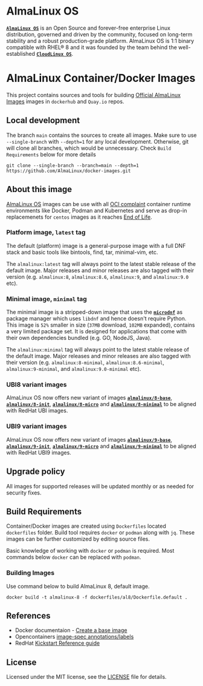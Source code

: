 # AlmaLinux OS

[**`AlmaLinux OS`**](https://almalinux.org/) is an Open Source and forever-free enterprise Linux distribution, governed and driven by the community, focused on long-term stability and a robust production-grade platform. AlmaLinux OS is 1:1 binary compatible with RHEL® 8 and it was founded by the team behind the well-established [**`CloudLinux OS`**](https://www.cloudlinux.com/all-products/product-overview/cloudlinuxos).

# AlmaLinux Container/Docker Images

This project contains sources and tools for building [Official AlmaLinux Images](https://hub.docker.com/_/almalinux) images in `dockerhub` and `Quay.io` repos.

## Local development

The branch `main` contains the sources to create all images. Make sure to use `--single-branch` with `--depth=1` for any local development. Otherwise, git will clone all branches, which would be unnecessary. Check `Build Requirements` below for more details

```
git clone --single-branch --branch=main --depth=1  https://github.com/AlmaLinux/docker-images.git
```

## About this image

[AlmaLinux OS](https://almalinux.org/) images can be use with all [OCI complaint](https://opencontainers.org/) container runtime environments like Docker, Podman and Kubernetes and serve as drop-in replacemenets for `centos` images as it reaches [End of Life](https://centos.org/centos-linux-eol/).

### Platform image, `latest` tag

The default (platform) image is a general-purpose image with a full DNF stack and basic tools like bintools, find, tar, minimal-vim, etc.

The `almalinux:latest` tag will always point to the latest stable release of the default image. Major releases and minor releases are also tagged with their version (e.g. `almalinux:8`, `almalinux:8.6`, `almalinux:9`, and `almalinux:9.0` etc).

### Minimal image, `minimal` tag

The minimal image is a stripped-down image that uses the [**`microdnf`**](https://github.com/rpm-software-management/microdnf) as package manager which uses `libdnf` and hence doesn't require Python. This image is `52%` smaller in size (`37MB` download, `102MB` expanded), contains a very limited package set. It is designed for applications that come with their own dependencies bundled (e.g. GO, NodeJS, Java).

The `almalinux:minimal` tag will always point to the latest stable release of the default image. Major releases and minor releases are also tagged with their version (e.g. `almalinux:8-minimal`, `almalinux:8.6-minimal`, `almalinux:9-minimal`, and `almalinux:9.0-minimal` etc).

### UBI8 variant images

AlmaLinux OS now offers new variant of images [**`almalinux/8-base`**](https://hub.docker.com/r/almalinux/8-base), [**`almalinux/8-init`**](https://hub.docker.com/r/almalinux/8-init), [**`almalinux/8-micro`**](https://hub.docker.com/r/almalinux/8-micro) and [**`almalinux/8-minimal`**](https://hub.docker.com/r/almalinux/8-minimal)  to be aligned with  RedHat UBI images.

### UBI9 variant images

AlmaLinux OS now offers new variant of images [**`almalinux/9-base`**](https://hub.docker.com/r/almalinux/9-base), [**`almalinux/9-init`**](https://hub.docker.com/r/almalinux/9-init), [**`almalinux/9-micro`**](https://hub.docker.com/r/almalinux/9-micro) and [**`almalinux/9-minimal`**](https://hub.docker.com/r/almalinux/9-minimal)  to be aligned with  RedHat UBI9 images.

## Upgrade policy

All images for supported releases will be updated monthly or as needed for security fixes.

## Build Requirements

Container/Docker images are created using `Dockerfiles` located `dockerfiles` folder. Build tool requires `docker` or `podman` along with `jq`. These images can be further customized by editing source files.

Basic knowledge of working with `docker` or `podman` is required. Most commands below `docker` can be replaced with `podman`.

###  Building Images

Use command below to build AlmaLinux 8, default image.

```
docker build -t almalinux-8 -f dockerfiles/al8/Dockerfile.default .
```

## References

* Docker documentaion - [Create a base image](https://docs.docker.com/develop/develop-images/baseimages/)
* Opencontainers [image-spec annotations/labels](https://github.com/opencontainers/image-spec/blob/master/annotations.md)
* RedHat [Kickstart Reference guide](https://access.redhat.com/documentation/en-us/red_hat_enterprise_linux/8/html/system_design_guide/kickstart-script-file-format-reference_system-design-guide)

## License

Licensed under the MIT license, see the [LICENSE](LICENSE) file for details.
